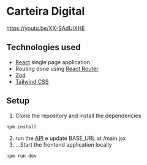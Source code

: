 # Carteira Digital

https://youtu.be/XX-SAdUiXHE

## Technologies used

- [React](https://reactjs.org/) single page application
- Routing done using [React Router](https://reactrouter.com/)
- [Zod](https://zod.dev/)
- [Tailwind CSS](https://tailwindcss.com/)

## Setup

1. Clone the repository and install the dependencies
```bash
npm install
```
2. run the [API](https://github.com/Flaviocrtt/diowallet-api) e update BASE_URL at /main.jsx
3. ...Start the frontend application locally
```bash
npm run dev
```
